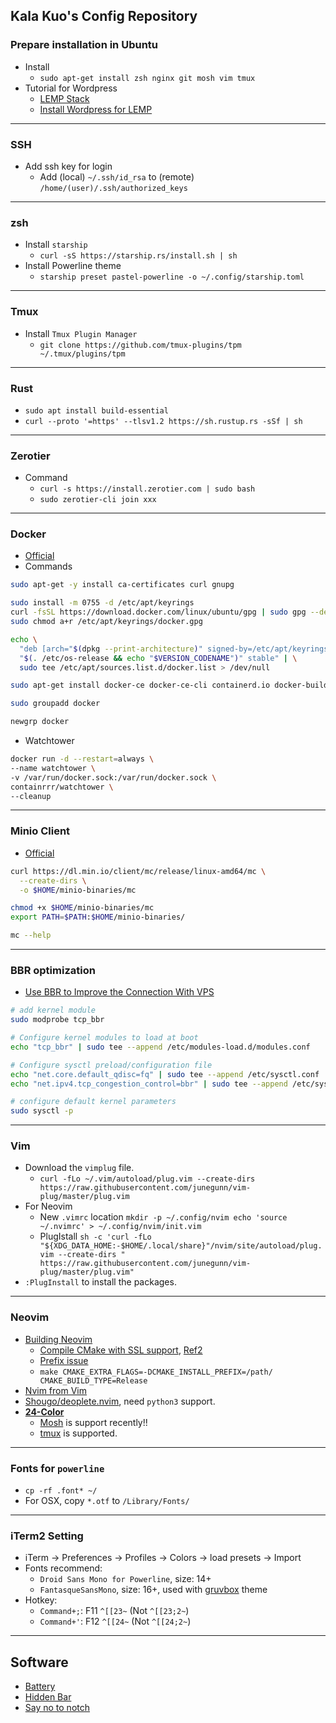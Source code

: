 ## Kala Kuo's Config Repository

### Prepare installation in Ubuntu
- Install
  + `sudo apt-get install zsh nginx git mosh vim tmux`
- Tutorial for Wordpress 
  + [LEMP Stack](https://www.digitalocean.com/community/tutorials/how-to-install-linux-nginx-mysql-php-lemp-stack-in-ubuntu-16-04)
  + [Install Wordpress for LEMP](https://www.digitalocean.com/community/tutorials/how-to-install-wordpress-with-lemp-on-ubuntu-16-04)

---

### SSH
- Add ssh key for login
  + Add (local) `~/.ssh/id_rsa` to (remote) `/home/(user)/.ssh/authorized_keys`

---

### zsh
- Install `starship`
  + `curl -sS https://starship.rs/install.sh | sh`
- Install Powerline theme
  + `starship preset pastel-powerline -o ~/.config/starship.toml`

---

### Tmux
- Install `Tmux Plugin Manager`
  + `git clone https://github.com/tmux-plugins/tpm ~/.tmux/plugins/tpm`

---

### Rust
- `sudo apt install build-essential`
- `curl --proto '=https' --tlsv1.2 https://sh.rustup.rs -sSf | sh`

--- 

### Zerotier
- Command
  + `curl -s https://install.zerotier.com | sudo bash`
  + `sudo zerotier-cli join xxx`

---

### Docker
- [Official](https://docs.docker.com/engine/install/ubuntu/)
- Commands
```sh
sudo apt-get -y install ca-certificates curl gnupg

sudo install -m 0755 -d /etc/apt/keyrings
curl -fsSL https://download.docker.com/linux/ubuntu/gpg | sudo gpg --dearmor -o /etc/apt/keyrings/docker.gpg
sudo chmod a+r /etc/apt/keyrings/docker.gpg

echo \
  "deb [arch="$(dpkg --print-architecture)" signed-by=/etc/apt/keyrings/docker.gpg] https://download.docker.com/linux/ubuntu \
  "$(. /etc/os-release && echo "$VERSION_CODENAME")" stable" | \
  sudo tee /etc/apt/sources.list.d/docker.list > /dev/null

sudo apt-get install docker-ce docker-ce-cli containerd.io docker-buildx-plugin docker-compose-plugin

sudo groupadd docker

newgrp docker
```
- Watchtower
```sh
docker run -d --restart=always \
--name watchtower \
-v /var/run/docker.sock:/var/run/docker.sock \
containrrr/watchtower \
--cleanup
```

---

### Minio Client
- [Official](https://min.io/docs/minio/linux/reference/minio-mc.html)
```sh
curl https://dl.min.io/client/mc/release/linux-amd64/mc \
  --create-dirs \
  -o $HOME/minio-binaries/mc

chmod +x $HOME/minio-binaries/mc
export PATH=$PATH:$HOME/minio-binaries/

mc --help
```

---

### BBR optimization
- [Use BBR to Improve the Connection With VPS](https://big533.cc/wordpress/index.php/2019/12/28/use-bbr-to-improve-the-connection-with-vps/)
```sh
# add kernel module
sudo modprobe tcp_bbr

# Configure kernel modules to load at boot
echo "tcp_bbr" | sudo tee --append /etc/modules-load.d/modules.conf

# Configure sysctl preload/configuration file
echo "net.core.default_qdisc=fq" | sudo tee --append /etc/sysctl.conf
echo "net.ipv4.tcp_congestion_control=bbr" | sudo tee --append /etc/sysctl.conf

# configure default kernel parameters
sudo sysctl -p
```

---

### Vim 
- Download the `vimplug` file.
  + `curl -fLo ~/.vim/autoload/plug.vim --create-dirs https://raw.githubusercontent.com/junegunn/vim-plug/master/plug.vim`
- For Neovim
  + New `.vimrc` location
    `mkdir -p ~/.config/nvim
     echo 'source ~/.nvimrc' > ~/.config/nvim/init.vim`
  + PlugIstall
    `sh -c 'curl -fLo "${XDG_DATA_HOME:-$HOME/.local/share}"/nvim/site/autoload/plug.vim --create-dirs " 
       https://raw.githubusercontent.com/junegunn/vim-plug/master/plug.vim"`
- `:PlugInstall` to install the packages.

---

### Neovim 
- [Building Neovim](https://github.com/neovim/neovim/wiki/Building-Neovim)
  + [Compile CMake with SSL support](https://github.com/neovim/neovim/issues/1469#issuecomment-63058312), [Ref2](http://stackoverflow.com/questions/29816529/unsupported-protocol-while-downlod-tar-gz-package)
  + [Prefix issue](https://github.com/neovim/neovim/issues/2111)
  + `make CMAKE_EXTRA_FLAGS=-DCMAKE_INSTALL_PREFIX=/path/ CMAKE_BUILD_TYPE=Release`
- [Nvim from Vim](https://neovim.io/doc/user/nvim_from_vim.html)
- [Shougo/deoplete.nvim](https://github.com/Shougo/deoplete.nvim), need `python3` support.
- [**24-Color**](https://gist.github.com/XVilka/8346728)
  + [Mosh](https://github.com/mobile-shell/mosh/issues/649) is support recently!! 
  + [tmux](http://sunaku.github.io/tmux-24bit-color.html#usage) is supported. 

---

### Fonts for `powerline`
- `cp -rf .font* ~/`
- For OSX, copy `*.otf` to `/Library/Fonts/`

---

### iTerm2 Setting
- iTerm -> Preferences -> Profiles -> Colors -> load presets -> Import
- Fonts recommend: 
  + `Droid Sans Mono for Powerline`, size: 14+
  + `FantasqueSansMono`, size: 16+, used with [gruvbox](https://github.com/morhetz/gruvbox) theme 
- Hotkey: 
  + `Command+;`: F11 `^[[23~` (Not `^[[23;2~`) 
  + `Command+'`: F12 `^[[24~` (Not `^[[24;2~`) 

---

## Software 
- [Battery](https://github.com/actuallymentor/battery)
- [Hidden Bar](https://apps.apple.com/tw/app/hidden-bar/id1452453066?mt=12)
- [Say no to notch](https://apps.apple.com/us/app/say-no-to-notch/id1639306886?mt=12)

